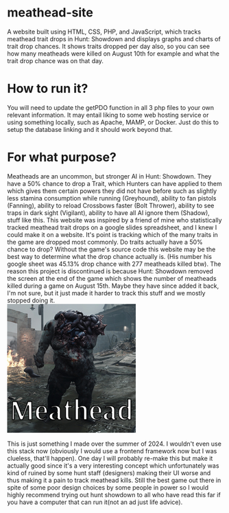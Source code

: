 # meathead-site
A website built using HTML, CSS, PHP, and JavaScript, which tracks meathead trait drops in Hunt: Showdown and displays graphs and charts of trait drop chances. It shows traits dropped per day also, so you can see how many meatheads were killed on August 10th for example and what the trait drop chance was on that day.

# How to run it?
You will need to update the getPDO function in all 3 php files to your own relevant information. It may entail liking to some web hosting service or using something locally, such as Apache, MAMP, or Docker. Just do this to setup the database linking and it should work beyond that.

# For what purpose?
Meatheads are an uncommon, but stronger AI in Hunt: Showdown. They have a 50% chance to drop a Trait, which Hunters can have applied to them which gives them certain powers they did not have before such as slightly less stamina consumption while running (Greyhound), ability to fan pistols (Fanning), ability to reload Crossbows faster (Bolt Thrower), ability to see traps in dark sight (Vigilant), ability to have all AI ignore them (Shadow), stuff like this. This website was inspired by a friend of mine who statistically tracked meathead trait drops on a google slides spreadsheet, and I knew I could make it on a website. It's point is tracking which of the many traits in the game are dropped most commonly. Do traits actually have a 50% chance to drop? Without the game's source code this website may be the best way to determine what the drop chance actually is. (His number his google sheet was 45.13% drop chance with 277 meatheads killed btw). The reason this project is discontinued is because Hunt: Showdown removed the screen at the end of the game which shows the number of meatheads killed during a game on August 15th. Maybe they have since added it back, I'm not sure, but it just made it harder to track this stuff and we mostly stopped doing it.\
![alt text](https://github.com/jidoux/meathead-site/blob/main/meathead-pic-7.png?raw=true)

This is just something I made over the summer of 2024. I wouldn't even use this stack now (obviously I would use a frontend framework now but I was clueless, that'll happen). One day I will probably re-make this 
but make it actually good since it's a very interesting concept which unfortunately was kind of ruined by some hunt staff (designers) making their UI worse and thus making it a pain to track meathead kills. Still the best game out there in spite of some poor design choices by some people in power so I would highly recommend trying out hunt showdown to all who have read this far if you have a computer that can run it(not an ad just life advice).